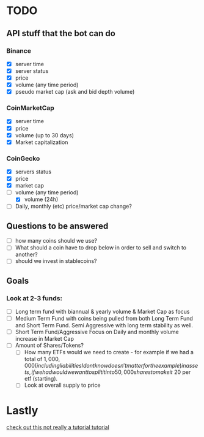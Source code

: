 # TODO

## API stuff that the bot can do
### Binance
- [x] server time
- [x] server status
- [x] price
- [x] volume (any time period)
- [x] pseudo market cap (ask and bid depth volume)

### CoinMarketCap
- [x] server time
- [x] price
- [x] volume (up to 30 days)
- [x] Market capitalization

### CoinGecko
- [x] servers status
- [x] price
- [x] market cap
- [ ] volume (any time period)
    - [x] volume (24h)
- [ ] Daily, monthly (etc) price/market cap change?

## Questions to be answered
- [ ] how many coins should we use?
- [ ] What should a coin have to drop below in order to sell and switch to another?
- [ ] should we invest in stablecoins?

## Goals
### Look at 2-3 funds:
- [ ] Long term fund with biannual & yearly volume & Market Cap as focus
- [ ] Medium Term Fund with coins being pulled from both Long Term Fund and Short Term Fund. Semi Aggressive with long term stability as well.
- [ ] Short Term Fund/Aggressive Focus on Daily and monthly volume increase in Market Cap
- [ ] Amount of Shares/Tokens?
    - [ ] How many ETFs would we need to create - for example if we had a total of $1,000,000 (including liabilities I dont know doesn't matter for the example) in assets, if we had would we want to split it into 50,000 shares to make it ~$20 per etf (starting).
    - [ ] Look at overall supply to price

# Lastly
[check out this not really a tutorial tutorial](https://github.com/chriscrutt/bundle/blob/main/tutorial.md)
